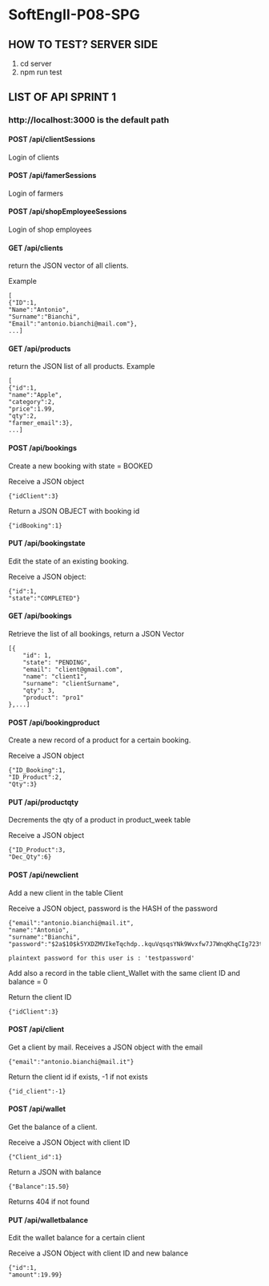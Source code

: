# SoftEngII-P08-SPG

## HOW TO TEST? SERVER SIDE

1) cd server
2) npm run test

## LIST OF API SPRINT 1

### http://localhost:3000 is the default path


#### POST /api/clientSessions

Login of clients

#### POST /api/famerSessions

Login of farmers

#### POST /api/shopEmployeeSessions

Login of shop employees

#### GET /api/clients 

return the JSON vector of all clients.

Example

	[
	{"ID":1,
	"Name":"Antonio",
	"Surname":"Bianchi",
	"Email":"antonio.bianchi@mail.com"},
	...]
	
#### GET /api/products

return the JSON list of all products. Example

	[
	{"id":1,
	"name":"Apple",
	"category":2,
	"price":1.99,
	"qty":2,
	"farmer_email":3},
	...]

#### POST /api/bookings

Create a new booking with state = BOOKED

Receive a JSON object

	{"idClient":3}
  
Return a JSON OBJECT with booking id

	{"idBooking":1}
	
#### PUT /api/bookingstate
Edit the state of an existing booking.

Receive a JSON object:

   	{"id":1,
   	"state":"COMPLETED"}


#### GET /api/bookings

Retrieve the list of all bookings, return a JSON Vector

	[{
		"id": 1, 
        "state": "PENDING",
        "email": "client@gmail.com",
        "name": "client1",
        "surname": "clientSurname",
        "qty": 3,
        "product": "pro1"
    },...]
 	
#### POST /api/bookingproduct

Create a new record of a product for a certain booking.

Receive a JSON object

	{"ID_Booking":1,
	"ID_Product":2,
	"Qty":3}

#### PUT /api/productqty

Decrements the qty of a product in product_week table

Receive a JSON object

	{"ID_Product":3,
	"Dec_Qty":6}
	
#### POST /api/newclient

Add a new client in the table Client

Receive a JSON object, password is the HASH of the password

  	{"email":"antonio.bianchi@mail.it",
	"name":"Antonio",
	"surname":"Bianchi",
	"password":"$2a$10$k5YXDZMVIkeTqchdp..kquVqsqsYNk9Wvxfw7J7WnqKhqCIg723ty"}

	plaintext password for this user is : 'testpassword'
  
Add also a record in the table client_Wallet with the same client ID and balance = 0

Return the client ID

	{"idClient":3}

#### POST /api/client

Get a client by mail. Receives a JSON object with the email
  
  	{"email":"antonio.bianchi@mail.it"}

Return the client id if exists, -1 if not exists

  	{"id_client":-1}

#### POST /api/wallet

Get the balance of a client.

Receive a JSON Object with client ID

  	{"Client_id":1}

Return a JSON with balance
  
	{"Balance":15.50}
  
Returns 404 if not found

#### PUT /api/walletbalance

Edit the wallet balance for a certain client
	
Receive a JSON Object with client ID and new balance
  
	{"id":1,
	"amount":19.99}
	

